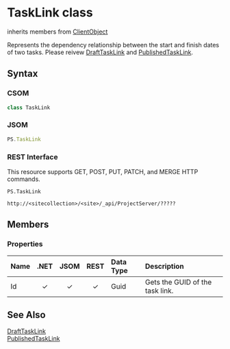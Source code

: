 [comment]: # (Name:TaskLink)
[comment]: # (Name:Microsoft.ProjectServer.TaskLink)
[comment]: # (Type:class)
[comment]: # (Status:Incomplete)

# <a name="name"></a>TaskLink class

inherits members from [ClientObject](https://msdn.microsoft.com/en-us/library/microsoft.sharepoint.client.clientobject.aspx)<br/>

<a name="description"></a>Represents the dependency relationship between the start and finish dates of two tasks.  Please reivew [DraftTaskLink](DraftTaskLink.md) and [PublishedTaskLink](PublishedTaskLink.md).

## <a name="syntax"></a>Syntax

### CSOM

```C#
class TaskLink 
```
### JSOM

```JavaScript
PS.TaskLink
```
### REST Interface

This resource supports GET, POST, PUT, PATCH, and MERGE HTTP commands.

```
PS.TaskLink

http://<sitecollection>/<site>/_api/ProjectServer/?????
```

## <a name="members"></a>Members

### <a name="properties"></a>Properties

|**Name**|**.NET**|**JSOM**|**REST**|**Data Type**|**Description**|
|:-----|:-----:|:-----:|:-----:|:-----|:-----|
|<a name="Id"></a>Id|&#x2713;|&#x2713;|&#x2713;|Guid|Gets the GUID of the task link.|

## <a name="seeAlso"></a>See Also

[DraftTaskLink](DraftTaskLink.md)<br/>
[PublishedTaskLink](PublishedTaskLink.md)<br/>
